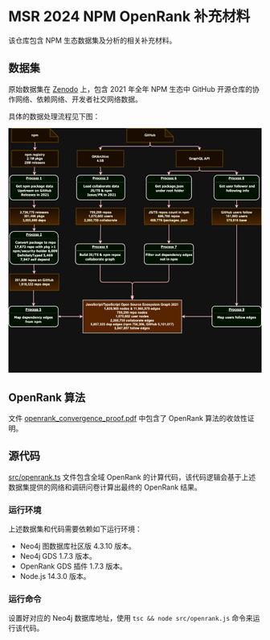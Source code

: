 # MSR 2024 NPM OpenRank 补充材料

该仓库包含 NPM 生态数据集及分析的相关补充材料。

## 数据集

原始数据集在 [Zenodo](https://zenodo.org/records/10317762) 上，包含 2021 年全年 NPM 生态中 GitHub 开源仓库的协作网络、依赖网络、开发者社交网络数据。

具体的数据处理流程见下图：

![](images/data_process.png)

## OpenRank 算法

文件 [openrank_convergence_proof.pdf](openrank_convergence_proof.pdf) 中包含了 OpenRank 算法的收敛性证明。

## 源代码

[src/openrank.ts](src/openrank.ts) 文件包含全域 OpenRank 的计算代码，该代码逻辑会基于上述数据集提供的网络和调研问卷计算出最终的 OpenRank 结果。

### 运行环境

上述数据集和代码需要依赖如下运行环境：

- Neo4j 图数据库社区版 4.3.10 版本。
- Neo4j GDS 1.7.3 版本。
- OpenRank GDS 插件 1.7.3 版本。
- Node.js 14.3.0 版本。

### 运行命令

设置好对应的 Neo4j 数据库地址，使用 `tsc && node src/openrank.js` 命令来运行该代码。
